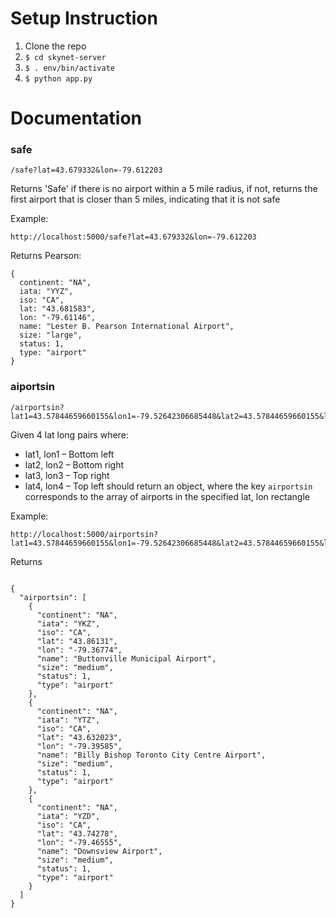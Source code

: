 # Setup Instruction

1. Clone the repo
2. `$ cd skynet-server`
3. `$ . env/bin/activate`
4. `$ python app.py`


# Documentation

### safe
```
/safe?lat=43.679332&lon=-79.612203
```
Returns 'Safe' if there is no airport within a 5 mile radius, if not, returns the first airport that is closer than 5 miles, indicating that it is not safe

Example:
```
http://localhost:5000/safe?lat=43.679332&lon=-79.612203
```
Returns Pearson:
```
{
  continent: "NA",
  iata: "YYZ",
  iso: "CA",
  lat: "43.681583",
  lon: "-79.61146",
  name: "Lester B. Pearson International Airport",
  size: "large",
  status: 1,
  type: "airport"
}
```

### aiportsin
```
/airportsin?lat1=43.57844659660155&lon1=-79.52642306685448&lat2=43.57844659660155&lon2=-79.24182560294867&lat3=43.897733906604834&lon3=-79.24182560294867&lat4=43.897733906604834&lon4=-79.52642306685448
```
Given 4 lat long pairs where:
* lat1, lon1 – Bottom left
* lat2, lon2 – Bottom right
* lat3, lon3 – Top right
* lat4, lon4 – Top left
should return an object, where the key `airportsin` corresponds to the array of airports in the specified lat, lon rectangle

Example:
```
http://localhost:5000/airportsin?lat1=43.57844659660155&lon1=-79.52642306685448&lat2=43.57844659660155&lon2=-79.24182560294867&lat3=43.897733906604834&lon3=-79.24182560294867&lat4=43.897733906604834&lon4=-79.52642306685448
```
Returns
```

{
  "airportsin": [
    {
      "continent": "NA",
      "iata": "YKZ",
      "iso": "CA",
      "lat": "43.86131",
      "lon": "-79.36774",
      "name": "Buttonville Municipal Airport",
      "size": "medium",
      "status": 1,
      "type": "airport"
    },
    {
      "continent": "NA",
      "iata": "YTZ",
      "iso": "CA",
      "lat": "43.632023",
      "lon": "-79.39585",
      "name": "Billy Bishop Toronto City Centre Airport",
      "size": "medium",
      "status": 1,
      "type": "airport"
    },
    {
      "continent": "NA",
      "iata": "YZD",
      "iso": "CA",
      "lat": "43.74278",
      "lon": "-79.46555",
      "name": "Downsview Airport",
      "size": "medium",
      "status": 1,
      "type": "airport"
    }
  ]
}
```
